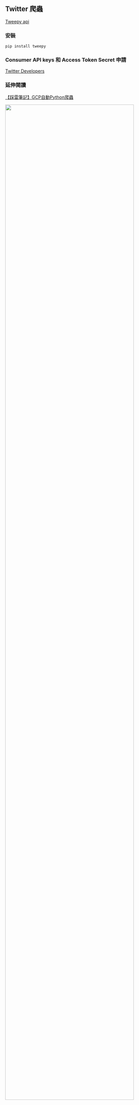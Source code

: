 ## Twitter 爬蟲

[Tweepy api](https://tweepy.readthedocs.io/en/latest/getting_started.html)

### 安裝
```
pip install tweepy
```

### Consumer API keys 和 Access Token Secret 申請
[Twitter Developers](https://developer.twitter.com/en/apps)

### 延伸閱讀
[【踩雷筆記】GCP自動Python爬蟲](https://medium.com/@a10423006/%E8%B8%A9%E9%9B%B7%E7%AD%86%E8%A8%98-gcp%E8%87%AA%E5%8B%95python%E7%88%AC%E8%9F%B2-2cb104cd8d0f?source=friends_link&sk=04b866e0ed3bc72862adde040ddd79bb)

<img width="90%" heigth="90%" src="https://github.com/a10423006/Twitter_crawler/blob/master/image/image.png">